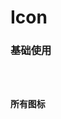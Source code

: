 # Icon

### 基础使用

<code hideActions='["CSB","EXTERNAL"]' src="./basic.tsx" />

### 所有图标

<code hideActions='["CSB","EXTERNAL"]' src="./all.tsx" />
